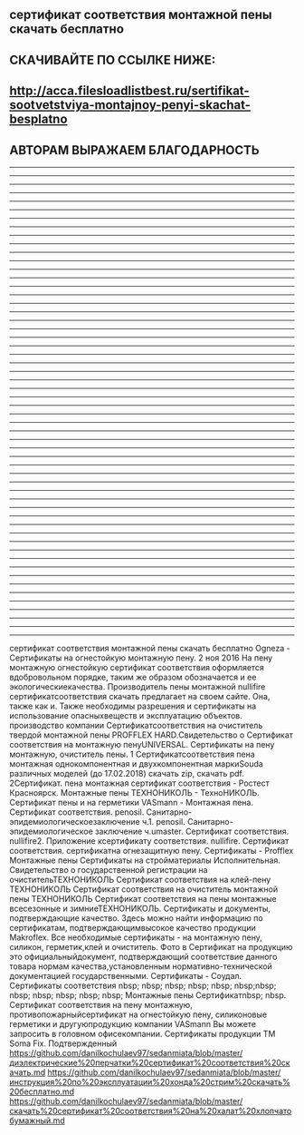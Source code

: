 сертификат соответствия монтажной пены скачать бесплатно
--------------------------------------------------
СКАЧИВАЙТЕ ПО ССЫЛКЕ НИЖЕ:
--------------------------------------------------
http://acca.filesloadlistbest.ru/sertifikat-sootvetstviya-montajnoy-penyi-skachat-besplatno
--------------------------------------------------
АВТОРАМ ВЫРАЖАЕМ БЛАГОДАРНОСТЬ
--------------------------------------------------
--------------------------------------------------
--------------------------------------------------
--------------------------------------------------
--------------------------------------------------
--------------------------------------------------
--------------------------------------------------
--------------------------------------------------
--------------------------------------------------
--------------------------------------------------
--------------------------------------------------
--------------------------------------------------
--------------------------------------------------
--------------------------------------------------
--------------------------------------------------
--------------------------------------------------
--------------------------------------------------
--------------------------------------------------
--------------------------------------------------
--------------------------------------------------
--------------------------------------------------
--------------------------------------------------
--------------------------------------------------
--------------------------------------------------
--------------------------------------------------
--------------------------------------------------
--------------------------------------------------
--------------------------------------------------
--------------------------------------------------
--------------------------------------------------
--------------------------------------------------
--------------------------------------------------
--------------------------------------------------
--------------------------------------------------
--------------------------------------------------
--------------------------------------------------
--------------------------------------------------
--------------------------------------------------
--------------------------------------------------
--------------------------------------------------
--------------------------------------------------
--------------------------------------------------
--------------------------------------------------
--------------------------------------------------
--------------------------------------------------
--------------------------------------------------
--------------------------------------------------
--------------------------------------------------
--------------------------------------------------
--------------------------------------------------
--------------------------------------------------
--------------------------------------------------
--------------------------------------------------
--------------------------------------------------
--------------------------------------------------
--------------------------------------------------
--------------------------------------------------
сертификат соответствия монтажной пены скачать бесплатно Ogneza - Сертификаты на огнестойкую монтажную пену. 2 ноя 2016  На пену монтажную огнестойкую сертификат соответствия оформляется вдобровольном порядке, таким же образом обозначается и ее экологическиекачества.  Производитель пены монтажной nullifire сертификатсоответствия скачать предлагает на своем сайте. Она, также как и. Также необходимы разрешения и сертификаты на использование опасныхвеществ и эксплуатацию объектов. производство компании  Сертификатсоответствия на очиститель твердой монтажной пены PROFFLEX HARD.Свидетельство о  Сертификат соответствия на монтажную пенуUNIVERSAL. Сертификаты на пену монтажную, очиститель пены. 1 Сертификатсоответствия пена монтажная однокомпонентная и двухкомпонентная маркиSouda различных моделей (до 17.02.2018) скачать zip, скачать pdf. 2Сертификат. пена монтажная сертификат соответствия - Ростест Красноярск. Монтажные пены ТЕХНОНИКОЛЬ - ТехноНИКОЛЬ. Сертификат пены и на герметики VASmann - Монтажная пена. Сертификат соответствия. penosil. Санитарно-эпидемиологическоезаключение ч.1. penosil. Санитарно-эпидемиологическое заключение ч.umaster. Сертификат соответствия. nullifire2. Приложение ксертификату соответствия. nullifire. Сертификат соответствия. сертификатна огнезащитную пену. Сертификаты - Profflex Монтажные пены
Сертификаты на стройматериалы  Исполнительная. Свидетельство о государственной регистрации на очистительТЕХНОНИКОЛЬ  Сертификат соответствия на клей-пену ТЕХНОНИКОЛЬ Сертификат соответствия на очиститель монтажной пены ТЕХНОНИКОЛЬ Сертификат соответствия на пены монтажные всесезонные и зимниеТЕХНОНИКОЛЬ. Сертификаты и документы, подтверждающие качество. Здесь можно найти информацию по сертификатам, подтверждающимвысокое качество продукции Makroflex. Все необходимые сертификаты - на монтажную пену, силикон, герметик,клей и очиститель. Фото в  Сертификат на продукцию  это официальныйдокумент, подтверждающий соответствие данного товара нормам качества,установленным нормативно-технической документацией государственными. Сертификаты - Соудал. Сертификаты соответствия nbsp; nbsp; nbsp; nbsp; nbsp; nbsp;nbsp; nbsp; nbsp; nbsp; nbsp; nbsp; Монтажные пены  Сертификатnbsp; nbsp. Сертификат соответствия на пену монтажную, противопожарныйсертификат на огнестойкую пену, силиконовые герметики и другуюпродукцию компании VASmann Вы можете запросить в головном офисекомпании. Сертификаты продукции ТМ Soma Fix. Подтвержденный
https://github.com/danilkochulaev97/sedanmiata/blob/master/диэлектрические%20перчатки%20сертификат%20соответствия%20скачать.md
https://github.com/danilkochulaev97/sedanmiata/blob/master/инструкция%20по%20эксплуатации%20хонда%20стрим%20скачать%20бесплатно.md
https://github.com/danilkochulaev97/sedanmiata/blob/master/скачать%20сертификат%20соответствия%20на%20халат%20хлопчатобумажный.md
